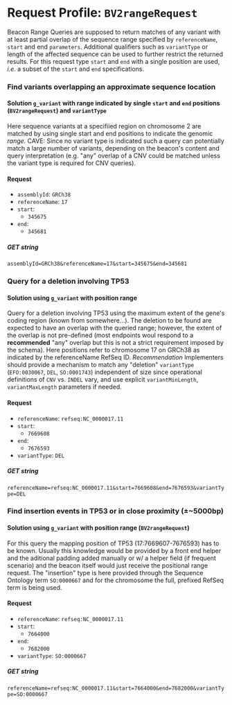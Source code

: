 # Request Profile: `BV2rangeRequest`

Beacon Range Queries are supposed to return matches of any variant with at least partial overlap of the sequence range specified by `referenceName`, `start` and end `parameters`. Additional qualifiers such as `variantType` or length of the affected sequence can be used to further restrict the returned results. For this request type `start` and `end` with a single position are used, _i.e._ a subset of the `start` and `end` specifications.

### Find variants overlapping an approximate sequence location
#### Solution `g_variant` with range indicated by single `start` and `end` positions (`BV2rangeRequest`) and `variantType`
Here sequence variants at a specifiied region on chromosome 2 are matched by using single start and end positions to indicate the genomic *range*.
CAVE: Since no variant type is indicated such a query can potentially match a large number of variants, depending on the beacon's content and query interpretation (e.g. "any" overlap of a CNV could be matched unless the variant type is required for CNV queries).
#### Request 
* `assemblyId`: `GRCh38`    
* `referenceName`: `17`    
* `start`:     
    - `345675`        
* `end`:     
    - `345681`        

##### GET string
```assemblyId=GRCh38&referenceName=17&start=345675&end=345681```


### Query for a deletion involving TP53
#### Solution using `g_variant` with position range
Query for a deletion involving TP53 using the maximum extent of the gene's coding region (known from somewhere...). The deletion to be found are expected to have an overlap with the queried range; however, the extent of the overlap is not pre-defined (most endpoints woul respond to a **recommended** "any" overlap but this is not a strict requirement imposed by the schema). Here positions refer to chromosome 17 on GRCh38 as indicated by the referenceName RefSeq ID.
*Recommendation* Implementers should provide a mechanism to match any "deletion" `variantType` (`EFO:0030067`, `DEL`, `SO:0001743`) independent of size since operational definitions of `CNV` vs. `INDEL` vary, and use explicit `variantMinLength`, `variantMaxLength` parameters if needed.
#### Request 
* `referenceName`: `refseq:NC_0000017.11`    
* `start`:     
    - `7669608`        
* `end`:     
    - `7676593`        
* `variantType`: `DEL`    

##### GET string
```referenceName=refseq:NC_0000017.11&start=7669608&end=7676593&variantType=DEL```


### Find insertion events in TP53 or in close proximity (±~5000bp)
#### Solution using `g_variant` with position range (`BV2rangeRequest`)
For this query the mapping position of TP53 (17:7669607-7676593) has to be known. Usually this knowledge would be provided by a front end helper and the aditional padding added manually or w/ a helper field (if frequent scenario) and the beacon itself would just receive the positional range request.
The "insertion" type is here provided through the Sequence Ontology term `SO:0000667` and for the chromosome the full, prefixed RefSeq term is being used.
#### Request 
* `referenceName`: `refseq:NC_0000017.11`    
* `start`:     
    - `7664000`        
* `end`:     
    - `7682000`        
* `variantType`: `SO:0000667`    

##### GET string
```referenceName=refseq:NC_0000017.11&start=7664000&end=7682000&variantType=SO:0000667```

